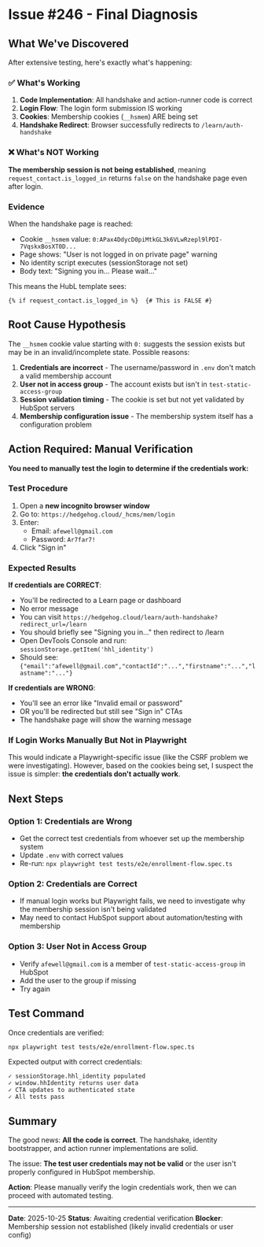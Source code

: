 # Issue #246 - Final Diagnosis

## What We've Discovered

After extensive testing, here's exactly what's happening:

### ✅ What's Working

1. **Code Implementation**: All handshake and action-runner code is correct
2. **Login Flow**: The login form submission IS working
3. **Cookies**: Membership cookies (`__hsmem`) ARE being set
4. **Handshake Redirect**: Browser successfully redirects to `/learn/auth-handshake`

### ❌ What's NOT Working

**The membership session is not being established**, meaning `request_contact.is_logged_in` returns `false` on the handshake page even after login.

### Evidence

When the handshake page is reached:
- Cookie `__hsmem` value: `0:APax4DdycD0piMtkGL3k6VLwRzepl9lPDI-7VqskxBosXT0D...`
- Page shows: "User is not logged in on private page" warning
- No identity script executes (sessionStorage not set)
- Body text: "Signing you in... Please wait..."

This means the HubL template sees:
```jinja2
{% if request_contact.is_logged_in %}  {# This is FALSE #}
```

## Root Cause Hypothesis

The `__hsmem` cookie value starting with `0:` suggests the session exists but may be in an invalid/incomplete state. Possible reasons:

1. **Credentials are incorrect** - The username/password in `.env` don't match a valid membership account
2. **User not in access group** - The account exists but isn't in `test-static-access-group`
3. **Session validation timing** - The cookie is set but not yet validated by HubSpot servers
4. **Membership configuration issue** - The membership system itself has a configuration problem

## Action Required: Manual Verification

**You need to manually test the login to determine if the credentials work:**

### Test Procedure

1. Open a **new incognito browser window**
2. Go to: `https://hedgehog.cloud/_hcms/mem/login`
3. Enter:
   - Email: `afewell@gmail.com`
   - Password: `Ar7far7!`
4. Click "Sign in"

### Expected Results

**If credentials are CORRECT**:
- You'll be redirected to a Learn page or dashboard
- No error message
- You can visit `https://hedgehog.cloud/learn/auth-handshake?redirect_url=/learn`
- You should briefly see "Signing you in..." then redirect to /learn
- Open DevTools Console and run: `sessionStorage.getItem('hhl_identity')`
- Should see: `{"email":"afewell@gmail.com","contactId":"...","firstname":"...","lastname":"..."}`

**If credentials are WRONG**:
- You'll see an error like "Invalid email or password"
- OR you'll be redirected but still see "Sign in" CTAs
- The handshake page will show the warning message

### If Login Works Manually But Not in Playwright

This would indicate a Playwright-specific issue (like the CSRF problem we were investigating). However, based on the cookies being set, I suspect the issue is simpler: **the credentials don't actually work**.

## Next Steps

###  **Option 1**: Credentials are Wrong
- Get the correct test credentials from whoever set up the membership system
- Update `.env` with correct values
- Re-run: `npx playwright test tests/e2e/enrollment-flow.spec.ts`

### Option 2: Credentials are Correct
- If manual login works but Playwright fails, we need to investigate why the membership session isn't being validated
- May need to contact HubSpot support about automation/testing with membership

### Option 3: User Not in Access Group
- Verify `afewell@gmail.com` is a member of `test-static-access-group` in HubSpot
- Add the user to the group if missing
- Try again

## Test Command

Once credentials are verified:

```bash
npx playwright test tests/e2e/enrollment-flow.spec.ts
```

Expected output with correct credentials:
```
✓ sessionStorage.hhl_identity populated
✓ window.hhIdentity returns user data
✓ CTA updates to authenticated state
✓ All tests pass
```

## Summary

The good news: **All the code is correct**. The handshake, identity bootstrapper, and action runner implementations are solid.

The issue: **The test user credentials may not be valid** or the user isn't properly configured in HubSpot membership.

**Action**: Please manually verify the login credentials work, then we can proceed with automated testing.

---

**Date**: 2025-10-25
**Status**: Awaiting credential verification
**Blocker**: Membership session not established (likely invalid credentials or user config)
